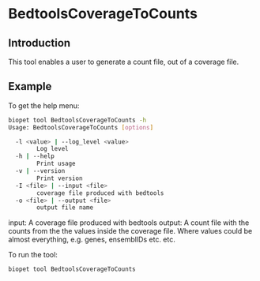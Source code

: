 # BedtoolsCoverageToCounts

## Introduction
This tool enables a user to generate a count file, out of a coverage file.


## Example
To get the help menu:
~~~bash
biopet tool BedtoolsCoverageToCounts -h
Usage: BedtoolsCoverageToCounts [options]

  -l <value> | --log_level <value>
        Log level
  -h | --help
        Print usage
  -v | --version
        Print version
  -I <file> | --input <file>
        coverage file produced with bedtools
  -o <file> | --output <file>
        output file name
~~~

input: A coverage file produced with bedtools
output: A count file with the counts from the the values inside the coverage file. Where values could be almost everything, e.g.
genes, ensemblIDs etc. etc.

To run the tool:
~~~bash
biopet tool BedtoolsCoverageToCounts
~~~